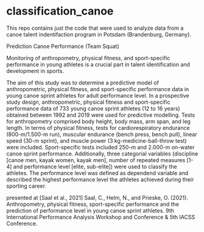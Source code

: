 # classification_canoe

This repo contains just the code that were used to analyze data from a canoe
talent indentifaction program in Potsdam (Brandenburg, Germany). 

 
Prediction Canoe Performance (Team Squat)

Monitoring of anthropometry, physical fitness, and sport-specific performance in
young athletes is a crucial part in talent identification and development in
sports.

The aim of this study was to determine a predictive model of anthropometric,
physical fitness, and sport-specific performance data in young canoe sprint
athletes for adult performance level. In a prospective study design,
anthropometric, physical fitness and sport-specific performance data of 733
young canoe sprint athletes (12 to 16 years) obtained between 1992 and 2019 were
used for predictive modelling. Tests for anthropometry comprised body height,
body mass, arm span, and leg length. In terms of physical fitness, tests for
cardiorespiratory endurance (800-m/1.500-m run), muscular endurance (bench
press, bench pull), linear speed (30-m sprint), and muscle power (3
kg-medicine-ball-throw test) were included. Sport-specific tests included 250-m
and 2.000-m on-water canoe sprint performance. Additionally, three categorial
variables (discipline [canoe men, kayak women, kayak men], number of repeated
measures [1-4] and performance level [elite, sub-elite]) were used to classify
the athletes. The performance level was defined as dependend variable and
described the highest performance level the athletes achieved during their
sporting career. 


presented at [Saal et al., 2021] Saal, C., Helm, N., and Prieske, O. (2021).
Anthropometry, physical fitness, sport-specific performance and the prediction
of performance level in young canoe sprint athletes. 9th International
Performance Analysis Workshop and Conference & 5th IACSS Conference.
